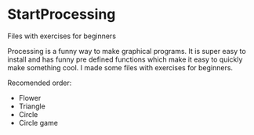 # StartProcessing
Files with exercises for beginners

Processing is a funny way to make graphical programs. It is super easy to install and has funny 
pre defined functions which make it easy to quickly make something cool. I made some files with 
exercises for beginners. 

Recomended order:
 * Flower
 * Triangle
 * Circle
 * Circle game
 
